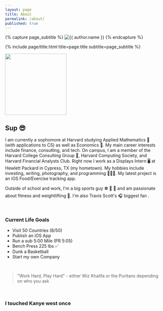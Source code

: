 ```yaml
---
layout: page
title: About
permalink: /about/
published: true
---
```


<div class="page" markdown="1">

{% capture page_subtitle %}
<img
    class="me"
    alt="{{ author.name }}"
/>
{% endcapture %}

{% include page/title.html title=page.title subtitle=page_subtitle %}

<img src="../tristanfcraig.github.io/{{ site.author.photo }}" width="200">

## Sup 😎 

I am currently a sophomore at Harvard studying Applied Mathematics 📝 (with applications to CS) as well as Economics 🐍. My main career interests include finance, consutling, and tech. On campus, I am a member of the Harvard College Consulting Group 💼, Harvard Computing Society, and Harvard Financial Analysts Club. Right now I work as a Displays Intern 🖥 at Hewlett Packard in Cypress, TX (my hometown). My hobbies include investing, writing, photography, and programming 👨🏼‍💻. My latest project is an iOS Food/Exercise tracking app.

Outside of school and work, I'm a big sports guy ⚽ 🏀 🏈 and am passionate about fitness  and weightlifting 💪. I'm also Travis Scott's 🎧 biggest fan .

<br>

### Current Life Goals
* Visit 50 Countries (8/50)
* Publish an iOS App
* Run a sub 5:00 Mile (PR 5:05)
* Bench Press 225 lbs ✅
* Dunk a Basketball
* Start my own Company

<br>

> "Work Hard, Play Hard" - either Wiz Khalifa or the Puritans depending on who you ask

<br>

### I touched Kanye west once

</div>
